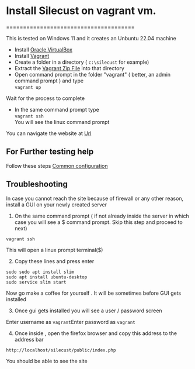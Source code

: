 # Install Silecust on vagrant vm.
======================================

This is tested on Windows 11 and it creates an Unbuntu 22.04 machine

* Install [Oracle VirtualBox](https://www.virtualbox.org/wiki/Downloads)
* Install [Vagrant](https://www.vagrantup.com/)
* Create a folder in a directory ( `c:\silecust` for example)
* Extract the [Vagrant Zip File](https://cooldude77.github.io/SilECust-WebShop/docs/installation/vm/virtualbox/vagrant.zip) into that directory
* Open command prompt in the folder "vagrant" ( better, an admin command prompt ) and type  
`vagrant up`

Wait for the process to complete

* In the same command prompt type   
`vagrant ssh`  
You will see the linux command prompt

You can navigate the website at [Url](http://192.168.200.100/silecust/public/index.php)

## For Further testing help
Follow these steps
[Common configuration](../../../development/common.md)

## Troubleshooting

In case you cannot reach the site because of firewall or any other reason, install a GUI on your newly created server

1. On the same command prompt ( if not already inside the server in which case you will see a $ command prompt. Skip this step and proceed to next)

`vagrant ssh`

This will open a linux prompt terminal($)

2. Copy these lines and press enter

`sudo sudo apt install slim`  
`sudo apt install ubuntu-desktop`  
`sudo service slim start`  


Now go make a coffee for yourself . It will be sometimes before GUI gets installed  

3. Once gui gets installed you will see a user / password screen  

Enter username as `vagrant`Enter password as `vagrant`

4. Once inside , open the firefox browser and copy this address to the address bar

`http://localhost/silecust/public/index.php`

You should be able to see the site
